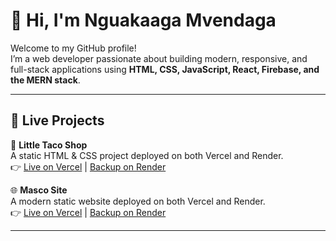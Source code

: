 # 👋 Hi, I'm Nguakaaga Mvendaga  

Welcome to my GitHub profile!  
I’m a web developer passionate about building modern, responsive, and full-stack applications using **HTML, CSS, JavaScript, React, Firebase, and the MERN stack**.  

---

## 🚀 Live Projects  

🌮 **Little Taco Shop**  
A static HTML & CSS project deployed on both Vercel and Render.  
👉 [Live on Vercel](https://little-taco-shop.vercel.app) | [Backup on Render](https://little-taco-shop.onrender.com)  

🌐 **Masco Site**  
A modern static website deployed on both Vercel and Render.  
👉 [Live on Vercel](https://masco-shop-website.vercel.app) | [Backup on Render](https://masco-site-2025.onrender.com)  

---
